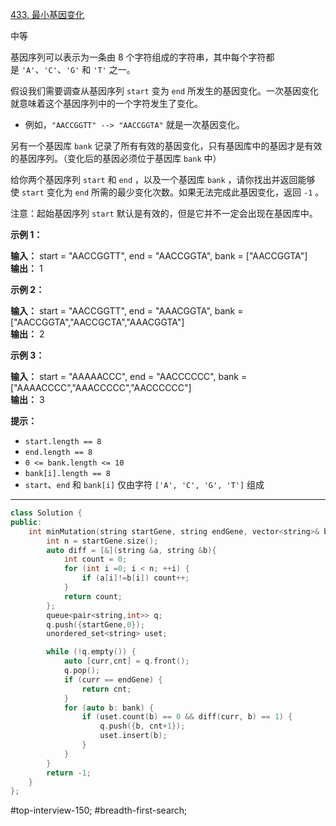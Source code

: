[433. 最小基因变化](https://leetcode.cn/problems/minimum-genetic-mutation/)

中等

基因序列可以表示为一条由 8 个字符组成的字符串，其中每个字符都是 `'A'`、`'C'`、`'G'` 和 `'T'` 之一。

假设我们需要调查从基因序列 `start` 变为 `end` 所发生的基因变化。一次基因变化就意味着这个基因序列中的一个字符发生了变化。

- 例如，`"AACCGGTT" --> "AACCGGTA"` 就是一次基因变化。

另有一个基因库 `bank` 记录了所有有效的基因变化，只有基因库中的基因才是有效的基因序列。（变化后的基因必须位于基因库 `bank` 中）

给你两个基因序列 `start` 和 `end` ，以及一个基因库 `bank` ，请你找出并返回能够使 `start` 变化为 `end` 所需的最少变化次数。如果无法完成此基因变化，返回 `-1` 。

注意：起始基因序列 `start` 默认是有效的，但是它并不一定会出现在基因库中。

**示例 1：**

**输入：** start = "AACCGGTT", end = "AACCGGTA", bank = ["AACCGGTA"]  
**输出：** 1  

**示例 2：**

**输入：** start = "AACCGGTT", end = "AAACGGTA", bank = ["AACCGGTA","AACCGCTA","AAACGGTA"]  
**输出：** 2  

**示例 3：**

**输入：** start = "AAAAACCC", end = "AACCCCCC", bank = ["AAAACCCC","AAACCCCC","AACCCCCC"]  
**输出：** 3  

**提示：**

- `start.length == 8`
- `end.length == 8`
- `0 <= bank.length <= 10`
- `bank[i].length == 8`
- `start`、`end` 和 `bank[i]` 仅由字符 `['A', 'C', 'G', 'T']` 组成
---- ----
```cpp
class Solution {
public:
    int minMutation(string startGene, string endGene, vector<string>& bank) {
        int n = startGene.size();
        auto diff = [&](string &a, string &b){
            int count = 0;
            for (int i =0; i < n; ++i) {
                if (a[i]!=b[i]) count++;
            }
            return count;
        };
        queue<pair<string,int>> q;
        q.push({startGene,0});
        unordered_set<string> uset;

        while (!q.empty()) {
            auto [curr,cnt] = q.front();
            q.pop();
            if (curr == endGene) {
                return cnt;
            }
            for (auto b: bank) {
                if (uset.count(b) == 0 && diff(curr, b) == 1) {
                    q.push({b, cnt+1});
                    uset.insert(b);
                }
            }
        }
        return -1;
    }
};
```
#top-interview-150; #breadth-first-search; 